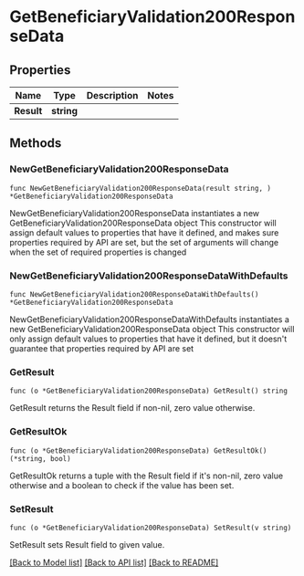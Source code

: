 # GetBeneficiaryValidation200ResponseData

## Properties

Name | Type | Description | Notes
------------ | ------------- | ------------- | -------------
**Result** | **string** |  | 

## Methods

### NewGetBeneficiaryValidation200ResponseData

`func NewGetBeneficiaryValidation200ResponseData(result string, ) *GetBeneficiaryValidation200ResponseData`

NewGetBeneficiaryValidation200ResponseData instantiates a new GetBeneficiaryValidation200ResponseData object
This constructor will assign default values to properties that have it defined,
and makes sure properties required by API are set, but the set of arguments
will change when the set of required properties is changed

### NewGetBeneficiaryValidation200ResponseDataWithDefaults

`func NewGetBeneficiaryValidation200ResponseDataWithDefaults() *GetBeneficiaryValidation200ResponseData`

NewGetBeneficiaryValidation200ResponseDataWithDefaults instantiates a new GetBeneficiaryValidation200ResponseData object
This constructor will only assign default values to properties that have it defined,
but it doesn't guarantee that properties required by API are set

### GetResult

`func (o *GetBeneficiaryValidation200ResponseData) GetResult() string`

GetResult returns the Result field if non-nil, zero value otherwise.

### GetResultOk

`func (o *GetBeneficiaryValidation200ResponseData) GetResultOk() (*string, bool)`

GetResultOk returns a tuple with the Result field if it's non-nil, zero value otherwise
and a boolean to check if the value has been set.

### SetResult

`func (o *GetBeneficiaryValidation200ResponseData) SetResult(v string)`

SetResult sets Result field to given value.



[[Back to Model list]](../README.md#documentation-for-models) [[Back to API list]](../README.md#documentation-for-api-endpoints) [[Back to README]](../README.md)



